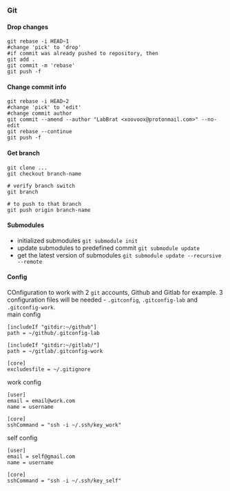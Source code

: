 ### Git

#### Drop changes
```
git rebase -i HEAD~1
#change 'pick' to 'drop'
#if commit was already pushed to repository, then
git add .
git commit -m 'rebase'
git push -f
```


#### Change commit info
```
git rebase -i HEAD~2
#change 'pick' to 'edit'
#change commit author
git commit --amend --author "LabBrat <xoovoox@protonmail.com>" --no-edit
git rebase --continue
git push -f
```

#### Get branch
```
git clone ...
git checkout branch-name

# verify branch switch
git branch 

# to push to that branch
git push origin branch-name
```


#### Submodules
* initialized submodules `git submodule init`
* update submodules to predefined commit `git submodule update`
* get the latest version of submodules `git submodule update --recursive --remote`


#### Config
COnfiguration to work with 2 ```git``` accounts, Github and Gitlab for example. 3 configuration files will be needed - ```.gitconfig```, ```.gitconfig-lab``` and ```.gitconfig-work```.  
main config
```
[includeIf "gitdir:~/github"]
path = ~/github/.gitconfig-lab

[includeIf "gitdir:~/gitlab/"]
path = ~/gitlab/.gitconfig-work
 
[core]
excludesfile = ~/.gitignore
```  
work config
```
[user]
email = email@work.com
name = username
 
[core]
sshCommand = "ssh -i ~/.ssh/key_work"
```  
self config
```
[user]
email = self@gmail.com
name = username

[core]
sshCommand = "ssh -i ~/.ssh/key_self"
```  
